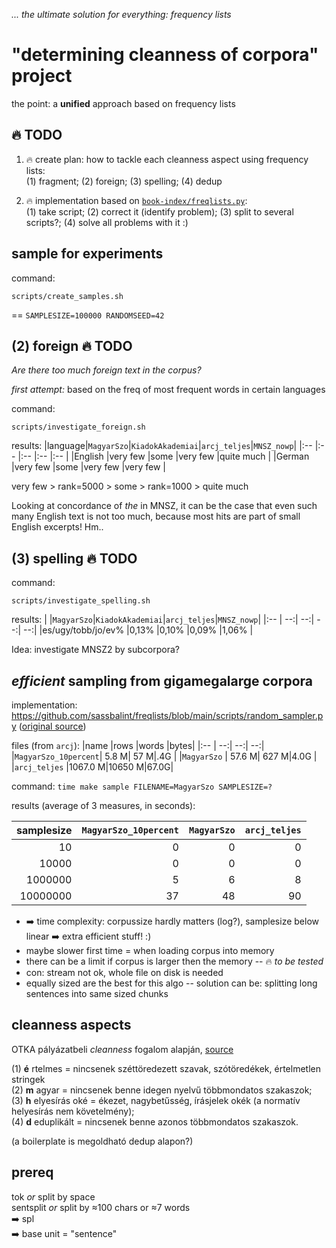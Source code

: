 _... the ultimate solution for everything: frequency lists_


# "determining cleanness of corpora" project 

the point: a __unified__ approach based on frequency lists


## :fire: TODO

1. :fire: create plan: how to tackle each cleanness aspect using frequency lists:\
(1) fragment;
(2) foreign;
(3) spelling;
(4) dedup

2. :fire: implementation based on [`book-index/freqlists.py`](https://github.com/sassbalint/book-index/blob/main/scripts/freqlists.py):\
(1) take script; (2) correct it (identify problem); (3) split to several scripts?; (4) solve all problems with it :)


## sample for experiments

command:
```
scripts/create_samples.sh
```
== `SAMPLESIZE=100000 RANDOMSEED=42`


## (2) foreign :fire: TODO

_Are there too much foreign text in the corpus?_

_first attempt:_
based on the freq of most frequent words in certain languages

command:
```
scripts/investigate_foreign.sh
```
results:
|language|`MagyarSzo`|`KiadokAkademiai`|`arcj_teljes`|`MNSZ_nowp`|
|:--     |:--        |:--              |:--          |:--        |
|English |very few   |some             |very few     |quite much |
|German  |very few   |some             |very few     |very few   |

very few > rank=5000 > some > rank=1000 > quite much

Looking at concordance of _the_ in MNSZ, it can be the case that
even such many English text is not too much,
because most hits are part of small English excerpts! Hm..


## (3) spelling :fire: TODO

command:
```
scripts/investigate_spelling.sh
```
results:
|                   |`MagyarSzo`|`KiadokAkademiai`|`arcj_teljes`|`MNSZ_nowp`|
|:--                |        --:|              --:|          --:|        --:|
|es/ugy/tobb/jo/ev% |0,13%      |0,10%            |0,09%        |1,06%      |

Idea: investigate MNSZ2 by subcorpora?


## _efficient_ sampling from gigamegalarge corpora

implementation: https://github.com/sassbalint/freqlists/blob/main/scripts/random_sampler.py ([original source](http://metadatascience.com/2014/02/27/random-sampling-from-very-large-files))

files (from `arcj`):
|name                 |rows    |words  |bytes|
|:--                  |     --:|    --:|  --:|
|`MagyarSzo_10percent`|   5.8 M|   57 M|.4G  |
|`MagyarSzo`          |  57.6 M|  627 M|4.0G |
|`arcj_teljes`        |1067.0 M|10650 M|67.0G|

command:
`time make sample FILENAME=MagyarSzo SAMPLESIZE=?`

results (average of 3 measures, in seconds):
<!--
for i in 1 2 3 ; do for s in 10 10000 1000000 10000000 ; do for f in MagyarSzo_10percent MagyarSzo arcj_teljes ; do echo ; echo "$s   $f" ; time make sample FILENAME=$f SAMPLESIZE=$s ; done ; done > times$i 2>&1 ; done
-->

|samplesize|`MagyarSzo_10percent`|`MagyarSzo`|`arcj_teljes`|
|       --:|                  --:|        --:|          --:|
|        10|                    0|          0|            0|
|     10000|                    0|          0|            0|
|   1000000|                    5|          6|            8|
|  10000000|                   37|         48|           90|

* :arrow_right: time complexity: corpussize hardly matters (log?), samplesize below linear :arrow_right: extra efficient stuff! :)
* maybe slower first time = when loading corpus into memory
* there can be a limit if corpus is larger then the memory -- :fire: _to be tested_
* con: stream not ok, whole file on disk is needed
* equally sized are the best for this algo -- solution can be: splitting long sentences into same sized chunks


## cleanness aspects

OTKA pályázatbeli _cleanness_ fogalom alapján, [source](https://github.com/ril-lexknowrep/META/blob/main/wiki/korpuszok.md)

(1) __é__ rtelmes = nincsenek széttöredezett szavak, szótöredékek, értelmetlen stringek\
(2) __m__ agyar = nincsenek benne idegen nyelvű többmondatos szakaszok;\
(3) __h__ elyesírás oké = ékezet, nagybetűsség, írásjelek okék (a normatív helyesírás nem követelmény);\
(4) __d__ eduplikált = nincsenek benne azonos többmondatos szakaszok.

(a boilerplate is megoldható dedup alapon?)


## prereq

tok _or_ split by space\
sentsplit _or_ split by ≈100 chars or ≈7 words\
:arrow_right: spl\
:arrow_right: base unit = "sentence"
